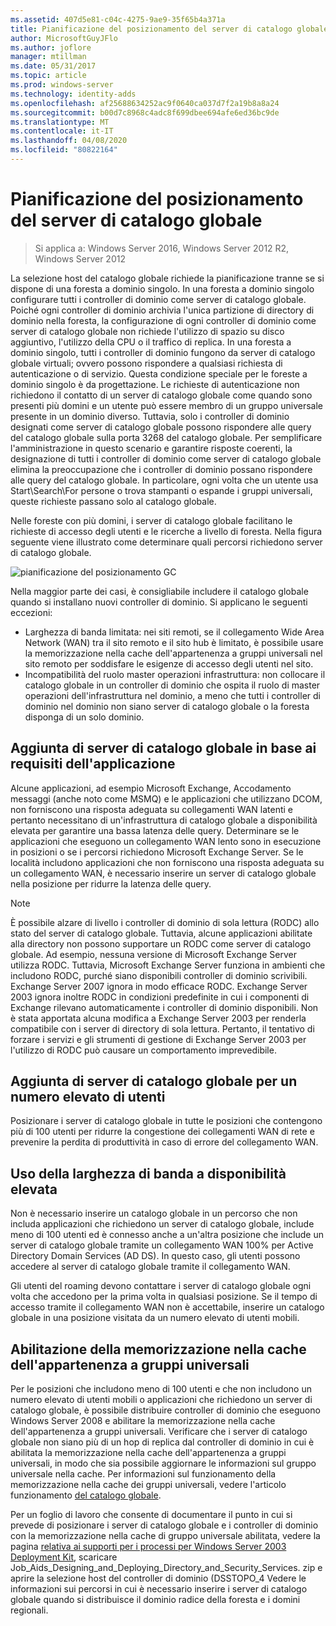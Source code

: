 ```yaml
---
ms.assetid: 407d5e81-c04c-4275-9ae9-35f65b4a371a
title: Pianificazione del posizionamento del server di catalogo globale
author: MicrosoftGuyJFlo
ms.author: joflore
manager: mtillman
ms.date: 05/31/2017
ms.topic: article
ms.prod: windows-server
ms.technology: identity-adds
ms.openlocfilehash: af25688634252ac9f0640ca037d7f2a19b8a8a24
ms.sourcegitcommit: b00d7c8968c4adc8f699dbee694afe6ed36bc9de
ms.translationtype: MT
ms.contentlocale: it-IT
ms.lasthandoff: 04/08/2020
ms.locfileid: "80822164"
---
```

# <a name="planning-global-catalog-server-placement"></a>Pianificazione del posizionamento del server di catalogo globale

>Si applica a: Windows Server 2016, Windows Server 2012 R2, Windows Server 2012

La selezione host del catalogo globale richiede la pianificazione tranne se si dispone di una foresta a dominio singolo. In una foresta a dominio singolo configurare tutti i controller di dominio come server di catalogo globale. Poiché ogni controller di dominio archivia l'unica partizione di directory di dominio nella foresta, la configurazione di ogni controller di dominio come server di catalogo globale non richiede l'utilizzo di spazio su disco aggiuntivo, l'utilizzo della CPU o il traffico di replica. In una foresta a dominio singolo, tutti i controller di dominio fungono da server di catalogo globale virtuali; ovvero possono rispondere a qualsiasi richiesta di autenticazione o di servizio. Questa condizione speciale per le foreste a dominio singolo è da progettazione. Le richieste di autenticazione non richiedono il contatto di un server di catalogo globale come quando sono presenti più domini e un utente può essere membro di un gruppo universale presente in un dominio diverso. Tuttavia, solo i controller di dominio designati come server di catalogo globale possono rispondere alle query del catalogo globale sulla porta 3268 del catalogo globale. Per semplificare l'amministrazione in questo scenario e garantire risposte coerenti, la designazione di tutti i controller di dominio come server di catalogo globale elimina la preoccupazione che i controller di dominio possano rispondere alle query del catalogo globale. In particolare, ogni volta che un utente usa Start\Search\For persone o trova stampanti o espande i gruppi universali, queste richieste passano solo al catalogo globale.  
  
Nelle foreste con più domini, i server di catalogo globale facilitano le richieste di accesso degli utenti e le ricerche a livello di foresta. Nella figura seguente viene illustrato come determinare quali percorsi richiedono server di catalogo globale.  
  
![pianificazione del posizionamento GC](media/Planning-Global-Catalog-Server-Placement/8fc4777c-47b6-4ee7-b8ad-a04e7c5ee67f.gif)  
  
Nella maggior parte dei casi, è consigliabile includere il catalogo globale quando si installano nuovi controller di dominio. Si applicano le seguenti eccezioni:  
  
- Larghezza di banda limitata: nei siti remoti, se il collegamento Wide Area Network (WAN) tra il sito remoto e il sito hub è limitato, è possibile usare la memorizzazione nella cache dell'appartenenza a gruppi universali nel sito remoto per soddisfare le esigenze di accesso degli utenti nel sito.  
- Incompatibilità del ruolo master operazioni infrastruttura: non collocare il catalogo globale in un controller di dominio che ospita il ruolo di master operazioni dell'infrastruttura nel dominio, a meno che tutti i controller di dominio nel dominio non siano server di catalogo globale o la foresta disponga di un solo dominio.  
  
## <a name="adding-global-catalog-servers-based-on-application-requirements"></a>Aggiunta di server di catalogo globale in base ai requisiti dell'applicazione

Alcune applicazioni, ad esempio Microsoft Exchange, Accodamento messaggi (anche noto come MSMQ) e le applicazioni che utilizzano DCOM, non forniscono una risposta adeguata su collegamenti WAN latenti e pertanto necessitano di un'infrastruttura di catalogo globale a disponibilità elevata per garantire una bassa latenza delle query. Determinare se le applicazioni che eseguono un collegamento WAN lento sono in esecuzione in posizioni o se i percorsi richiedono Microsoft Exchange Server. Se le località includono applicazioni che non forniscono una risposta adeguata su un collegamento WAN, è necessario inserire un server di catalogo globale nella posizione per ridurre la latenza delle query.  
  
> [!NOTE]  
> È possibile alzare di livello i controller di dominio di sola lettura (RODC) allo stato del server di catalogo globale. Tuttavia, alcune applicazioni abilitate alla directory non possono supportare un RODC come server di catalogo globale. Ad esempio, nessuna versione di Microsoft Exchange Server utilizza RODC. Tuttavia, Microsoft Exchange Server funziona in ambienti che includono RODC, purché siano disponibili controller di dominio scrivibili. Exchange Server 2007 ignora in modo efficace RODC. Exchange Server 2003 ignora inoltre RODC in condizioni predefinite in cui i componenti di Exchange rilevano automaticamente i controller di dominio disponibili. Non è stata apportata alcuna modifica a Exchange Server 2003 per renderla compatibile con i server di directory di sola lettura. Pertanto, il tentativo di forzare i servizi e gli strumenti di gestione di Exchange Server 2003 per l'utilizzo di RODC può causare un comportamento imprevedibile.  
  
## <a name="adding-global-catalog-servers-for-a-large-number-of-users"></a>Aggiunta di server di catalogo globale per un numero elevato di utenti

Posizionare i server di catalogo globale in tutte le posizioni che contengono più di 100 utenti per ridurre la congestione dei collegamenti WAN di rete e prevenire la perdita di produttività in caso di errore del collegamento WAN.  
  
## <a name="using-highly-available-bandwidth"></a>Uso della larghezza di banda a disponibilità elevata

Non è necessario inserire un catalogo globale in un percorso che non includa applicazioni che richiedono un server di catalogo globale, include meno di 100 utenti ed è connesso anche a un'altra posizione che include un server di catalogo globale tramite un collegamento WAN 100% per Active Directory Domain Services (AD DS). In questo caso, gli utenti possono accedere al server di catalogo globale tramite il collegamento WAN.  
  
Gli utenti del roaming devono contattare i server di catalogo globale ogni volta che accedono per la prima volta in qualsiasi posizione. Se il tempo di accesso tramite il collegamento WAN non è accettabile, inserire un catalogo globale in una posizione visitata da un numero elevato di utenti mobili.  
  
## <a name="enabling-universal-group-membership-caching"></a>Abilitazione della memorizzazione nella cache dell'appartenenza a gruppi universali

Per le posizioni che includono meno di 100 utenti e che non includono un numero elevato di utenti mobili o applicazioni che richiedono un server di catalogo globale, è possibile distribuire controller di dominio che eseguono Windows Server 2008 e abilitare la memorizzazione nella cache dell'appartenenza a gruppi universali. Verificare che i server di catalogo globale non siano più di un hop di replica dal controller di dominio in cui è abilitata la memorizzazione nella cache dell'appartenenza a gruppi universali, in modo che sia possibile aggiornare le informazioni sul gruppo universale nella cache. Per informazioni sul funzionamento della memorizzazione nella cache dei gruppi universali, vedere l'articolo funzionamento [del catalogo globale](https://go.microsoft.com/fwlink/?LinkId=107063).  
  
Per un foglio di lavoro che consente di documentare il punto in cui si prevede di posizionare i server di catalogo globale e i controller di dominio con la memorizzazione nella cache di gruppo universale abilitata, vedere la pagina [relativa ai supporti per i processi per Windows Server 2003 Deployment Kit](https://go.microsoft.com/fwlink/?LinkID=102558), scaricare Job_Aids_Designing_and_Deploying_Directory_and_Security_Services. zip e aprire la selezione host del controller di dominio (DSSTOPO_4 Vedere le informazioni sui percorsi in cui è necessario inserire i server di catalogo globale quando si distribuisce il dominio radice della foresta e i domini regionali.  
